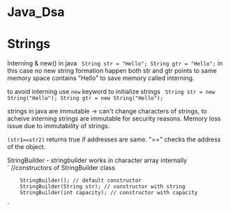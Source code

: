 # Java_Dsa

# Strings

Interning & new() in java
` String str = "Hello"; String gtr = "Hello";`
in this case no new string formation happen both str and gtr points to same memory space contains "Hello" to save memory called interning.

to avoid interning use `new` keyword to initialize strings
` String str = new String("Hello"); String gtr = new String("Hello");`

strings in java are immutable -> can't change characters of strings, to acheive interning strings are immutable for security reasons. Memory loss issue due to immutability of strings.

`(str1==str2)`
returns true if addresses are same. "==" checks the address of the object.

StringBuilder - stringbuilder works in character array internally  
`
//constructors of StringBuilder class

        StringBuilder(); // default constructor
        StringBuilder(String str); // constructor with string
        StringBuilder(int capacity); // constructor with capacity

`

